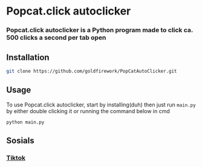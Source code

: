 # Popcat.click autoclicker

### Popcat.click autoclicker is a Python program made to click ca. 500 clicks a second per tab open

## Installation
```bash
git clone https://github.com/goldfirework/PopCatAutoClicker.git
```

## Usage

To use Popcat.click autoclicker, start by installing(duh) then just run `main.py` by either double clicking it or running the command below in cmd
```
python main.py
```

## Sosials
### [Tiktok](https://www.tiktok.com/@norway.popcat)
